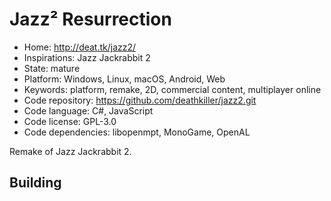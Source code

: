 # Jazz² Resurrection

- Home: http://deat.tk/jazz2/
- Inspirations: Jazz Jackrabbit 2
- State: mature
- Platform: Windows, Linux, macOS, Android, Web
- Keywords: platform, remake, 2D, commercial content, multiplayer online
- Code repository: https://github.com/deathkiller/jazz2.git
- Code language: C#, JavaScript
- Code license: GPL-3.0
- Code dependencies: libopenmpt, MonoGame, OpenAL

Remake of Jazz Jackrabbit 2.

## Building
